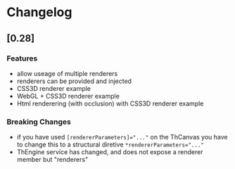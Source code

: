 # Changelog

## [0.28]

### Features
 - allow useage of multiple renderers
 - renderers can be provided and injected
 - CSS3D renderer example
 - WebGL + CSS3D renderer example
 - Html renderering (with occlusion) with CSS3D renderer example 

### Breaking Changes 
 - if you have used `[rendererParameters]="..."` on the ThCanvas you have to change this to a structural diretive `*rendererParameters="..."` 
 - ThEngine service has changed, and does not expose a renderer member but "renderers"